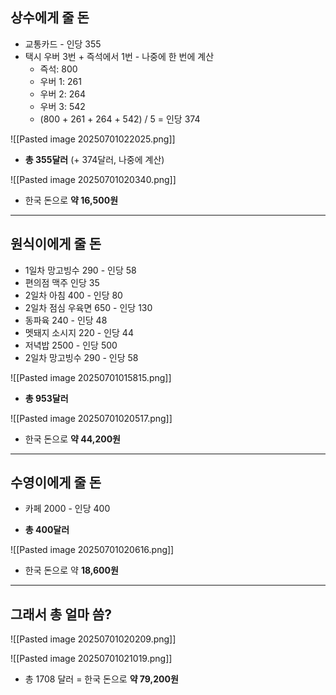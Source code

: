 ## 상수에게 줄 돈
- 교통카드 - 인당 355
- 택시 우버 3번 + 즉석에서 1번 - 나중에 한 번에 계산
	- 즉석: 800
	- 우버 1: 261
	- 우버 2: 264
	- 우버 3: 542
	- (800 + 261 + 264 + 542) / 5 = 인당 374

![[Pasted image 20250701022025.png]]

- **총 355달러** (+ 374달러, 나중에 계산)

![[Pasted image 20250701020340.png]]

- 한국 돈으로 **약 16,500원**

---
## 원식이에게 줄 돈
- 1일차 망고빙수 290 - 인당 58
- 편의점 맥주 인당 35
- 2일차 아침  400 - 인당 80
- 2일차 점심 우육면 650 - 인당 130
- 동파육 240 - 인당 48
- 멧돼지 소시지 220 - 인당 44
- 저녁밥 2500 - 인당 500
- 2일차 망고빙수 290 - 인당 58

![[Pasted image 20250701015815.png]]

- **총 953달러**

![[Pasted image 20250701020517.png]]

- 한국 돈으로 **약 44,200원**

---
## 수영이에게 줄 돈
- 카페 2000 - 인당 400

- **총 400달러**

![[Pasted image 20250701020616.png]]

- 한국 돈으로 약 **18,600원**

---
## 그래서 총 얼마 씀?
![[Pasted image 20250701020209.png]]

![[Pasted image 20250701021019.png]]

- 총 1708 달러 = 한국 돈으로 **약 79,200원**